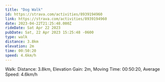 ```yaml
---
title: "Dog Walk"
id: https://strava.com/activities/8939194960
link: https://strava.com/activities/8939194960
date: 2023-04-22T21:25:48.000Z
rideDate: Sat Apr 22 2023
pubDate: Sat, 22 Apr 2023 15:25:48 -0600
type: walk
distance: 3.8km
elevation: 2m
time: 00:50:20
speed: 4.6km/h
---
```

Walk: Distance: 3.8km, Elevation Gain: 2m, Moving Time: 00:50:20, Average Speed: 4.6km/h